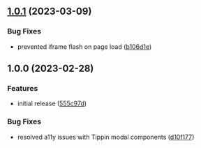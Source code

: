 ## [1.0.1](https://github.com/goldenpathtechnologies/react-tippin-button/compare/v1.0.0...v1.0.1) (2023-03-09)


### Bug Fixes

* prevented iframe flash on page load ([b106d1e](https://github.com/goldenpathtechnologies/react-tippin-button/commit/b106d1e743394408a0901fc58f28c47c744c983a))

## 1.0.0 (2023-02-28)


### Features

* initial release ([555c97d](https://github.com/goldenpathtechnologies/react-tippin-button/commit/555c97d02582ecbc8ad055b165a6949048e3a46e))


### Bug Fixes

* resolved a11y issues with Tippin modal components ([d10f177](https://github.com/goldenpathtechnologies/react-tippin-button/commit/d10f1772026e5261b2c36dc70fb50aa0783740d2))
